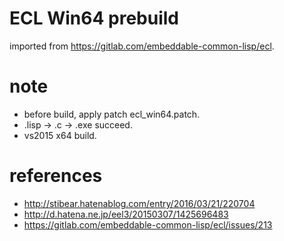 # ECL Win64 prebuild

imported from https://gitlab.com/embeddable-common-lisp/ecl.

# note

* before build, apply patch ecl_win64.patch.
* .lisp -> .c -> .exe succeed.
* vs2015 x64 build.

# references

* http://stibear.hatenablog.com/entry/2016/03/21/220704
* http://d.hatena.ne.jp/eel3/20150307/1425696483
* https://gitlab.com/embeddable-common-lisp/ecl/issues/213
